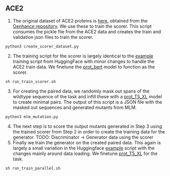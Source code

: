 ## ACE2

1. The original dataset of ACE2 proteins is [here](https://console.cloud.google.com/storage/browser/sfr-amadani-conference-data/genhance), obtained from the [Genhance repository](https://github.com/salesforce/genhance). We use these to train the scorer. This script consumes the pickle file from the ACE2 data and creates the train and validation json files to train the scorer. 
```
python3 create_scorer_dataset.py
```
2. The training script for the scorer is largely identical to the [example](https://github.com/huggingface/transformers/blob/main/examples/pytorch/text-classification/run_glue.py) training script from HuggingFace with minor changes to handle the ACE2 train data. We finetune the [prot\_bert](https://huggingface.co/Rostlab/prot_bert) model to function as the scorer.
```
sh run_train_scorer.sh
```
3. For creating the paired data, we randomly mask out spans of the wildtype sequence of the task and infill these with a [prot\_T5\_XL](https://huggingface.co/Rostlab/prot_t5_xxl_uniref50) model to create minimal pairs. The output of this script is a JSON file with the masked out sequences and generated mutants from MLM.
```
python3 mlm_mutation.py
```
4. The next step is to score the output mutants generated in Step 3 using the trained scorer from Step 2 in order to create the training data for the generator. TODO: Discriminator -> Generator data using the scorer
5. Finally we train the generator on the created paired data. This again is largely a small variation in the Huggingface [example](https://github.com/huggingface/transformers/blob/main/examples/pytorch/translation/run_translation.py) script with the changes mainly around data loading. We finetune [prot\_T5\_XL](https://huggingface.co/Rostlab/prot_t5_xxl_uniref50) for the task.  
```
sh run_train_parallel.sh
```
